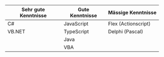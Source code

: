| Sehr gute Kenntnisse | Gute Kenntnisse            | Mässige Kenntnisse  |
|----------------------|----------------------------|---------------------|
| C#                   | JavaScript                 | Flex (Actionscript) |
| VB.NET               | TypeScript                 | Delphi (Pascal)     |
|                      | Java                       |                     |
|                      | VBA                        |                     |